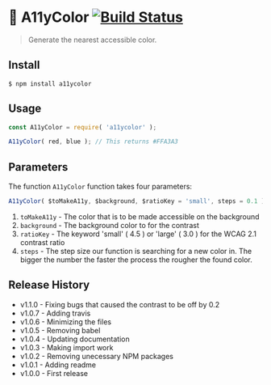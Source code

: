 🌈 A11yColor   [![Build Status](https://travis-ci.org/alex-page/a11ycolor.svg?branch=master)](https://travis-ci.org/alex-page/a11ycolor)
==============

> Generate the nearest accessible color.


## Install

```console
$ npm install a11ycolor
```

## Usage

```js
const A11yColor = require( 'a11ycolor' );

A11yColor( red, blue ); // This returns #FFA3A3
```


## Parameters

The function `A11yColor` function takes four parameters:

```js
A11yColor( $toMakeA11y, $background, $ratioKey = 'small', steps = 0.1 );
```

1. `toMakeA11y` - The color that is to be made accessible on the background
1. `background` - The background color to for the contrast
1. `ratioKey`   - The keyword 'small' ( 4.5 ) or 'large' ( 3.0 ) for the WCAG 2.1 contrast ratio
1. `steps`      - The step size our function is searching for a new color in. The bigger the number the faster the process the rougher the found color.


## Release History

* v1.1.0 - Fixing bugs that caused the contrast to be off by 0.2
* v1.0.7 - Adding travis
* v1.0.6 - Minimizing the files
* v1.0.5 - Removing babel
* v1.0.4 - Updating documentation
* v1.0.3 - Making import work
* v1.0.2 - Removing unecessary NPM packages
* v1.0.1 - Adding readme
* v1.0.0 - First release
